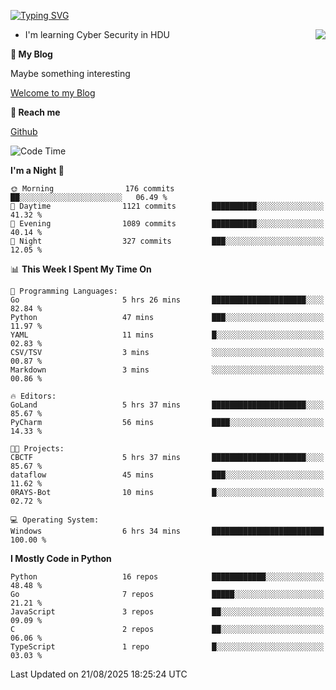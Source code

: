 [![Typing SVG](https://readme-typing-svg.herokuapp.com?font=Fira+Code&pause=1000&random=false&width=450&height=60&lines=Hello+%F0%9F%91%8B%F0%9F%8F%BB;I'm+JBNRZ)](https://git.io/typing-svg)

<a href="#">
  <img align="right" src="https://github-readme-stats.vercel.app/api?username=JBNRZ&show_icons=true&bg_color=15,f2f7fd,E0EAFC" />
</a>

- I'm learning Cyber Security in HDU

 **🌱 My Blog**

Maybe something interesting

[Welcome to my Blog](https://jbnrz.com.cn/)

 **💬 Reach me** 

[Github](https://github.com/JBNRZ)


<!--START_SECTION:waka-->
![Code Time](http://img.shields.io/badge/Code%20Time-1%2C372%20hrs%2044%20mins-blue)

**I'm a Night 🦉** 

```text
🌞 Morning                176 commits         ██░░░░░░░░░░░░░░░░░░░░░░░   06.49 % 
🌆 Daytime                1121 commits        ██████████░░░░░░░░░░░░░░░   41.32 % 
🌃 Evening                1089 commits        ██████████░░░░░░░░░░░░░░░   40.14 % 
🌙 Night                  327 commits         ███░░░░░░░░░░░░░░░░░░░░░░   12.05 % 
```


📊 **This Week I Spent My Time On** 

```text
💬 Programming Languages: 
Go                       5 hrs 26 mins       █████████████████████░░░░   82.84 % 
Python                   47 mins             ███░░░░░░░░░░░░░░░░░░░░░░   11.97 % 
YAML                     11 mins             █░░░░░░░░░░░░░░░░░░░░░░░░   02.83 % 
CSV/TSV                  3 mins              ░░░░░░░░░░░░░░░░░░░░░░░░░   00.87 % 
Markdown                 3 mins              ░░░░░░░░░░░░░░░░░░░░░░░░░   00.86 % 

🔥 Editors: 
GoLand                   5 hrs 37 mins       █████████████████████░░░░   85.67 % 
PyCharm                  56 mins             ████░░░░░░░░░░░░░░░░░░░░░   14.33 % 

🐱‍💻 Projects: 
CBCTF                    5 hrs 37 mins       █████████████████████░░░░   85.67 % 
dataflow                 45 mins             ███░░░░░░░░░░░░░░░░░░░░░░   11.62 % 
0RAYS-Bot                10 mins             █░░░░░░░░░░░░░░░░░░░░░░░░   02.72 % 

💻 Operating System: 
Windows                  6 hrs 34 mins       █████████████████████████   100.00 % 
```

**I Mostly Code in Python** 

```text
Python                   16 repos            ████████████░░░░░░░░░░░░░   48.48 % 
Go                       7 repos             █████░░░░░░░░░░░░░░░░░░░░   21.21 % 
JavaScript               3 repos             ██░░░░░░░░░░░░░░░░░░░░░░░   09.09 % 
C                        2 repos             ██░░░░░░░░░░░░░░░░░░░░░░░   06.06 % 
TypeScript               1 repo              █░░░░░░░░░░░░░░░░░░░░░░░░   03.03 % 
```




 Last Updated on 21/08/2025 18:25:24 UTC
<!--END_SECTION:waka-->
